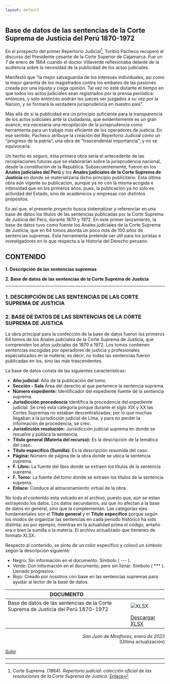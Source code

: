 ```yaml
---
layout: default
---
```


## Base de datos de las sentencias de la Corte Suprema de Justicia del Perú 1870-1972
En el prospecto del primer Repertorio Judicial[^1], Toribio Pacheco recuperó el discurso del Presidente cesante de la Corte Superior de Cajamarca. Fue un 7 de enero de 1864 cuando el doctor Villaverde reflexionaba delante de la audiencia sobre la necesidad de la publicidad de los actos judiciales. 

Manifestó que "la mejor salvaguardia de los intereses individuales, así como la mejor garantía de los magistrados contra los embates de las pasiones creada por una injusta y ciega opinión. Tal vez no esté distante el tiempo en que todos los actos judiciales sean registrados por la prensa periódica: entónces, y solo entónces podrán los jueces ser juzgados á su vez por la Nacion, y se formará la verdadera jurisprudencia en nuestro país". 

Más allá de si la publicidad era un principio suficiente para la transparencia de los actos judiciales ante la ciudadanía, que evidentemente es un gran avance; era necesaria una recopilación de la jurisprudencia como herramienta para un trabajo más eficiente de los operadores de justicia. En ese sentido, Pacheco atribuye la creación del Repertorio Judicial como un "progreso de la patria", una obra de "trascendental importancia", y no se equivocaría.

Un hecho es seguro, esta primera obra sería el antecedente de las recopilaciones futuras que se elaborarían sobre la jurisprudencia nacional, desde la constitución de la República. Subsecuentemente, fueron en los **Anales judiciales del Perú** y los **Anales judiciales de la Corte Suprema de Justicia** en donde se materializaría dicho principio publicitario. Esta última obra aún vigente su publicación, aunque ya no con la misma acogida e intensidad que en los primeros años; pues, la publicación ya no solo es actividad del Estado, sino de académicos y empresas con distintos propósitos.

Es así que, el presente proyecto busca sistematizar y referenciar en una base de datos los títulos de las sentencias publicadas por la Corte Suprema de Justicia del Perú, durante 1870 y 1972. En este primer lanzamiento, la base de datos tuvo como fuente los Anales judiciales de la Corte Suprema de Justicia, que en 64 tomos aborda un poco más de 100 años de sentencias supremas. Esta herramienta pretende ser útil para los juristas e investigadores en lo que respecta a la Historia del Derecho peruano. 


## CONTENIDO
**1. Descripción de las sentencias supremas**

**2. Base de datos de las sentencias de la Corte Suprema de Justicia**

---

### 1. DESCRIPCIÓN DE LAS SENTENCIAS DE LAS CORTE SUPREMA DE JUSTICIA


### 2. BASE DE DATOS DE LAS SENTENCIAS DE LA CORTE SUPREMA DE JUSTICA
La obra principal para la confección de la base de datos fueron los primeros 64 tomos de los Anales judiciales de la Corte Suprema de Justicia, que comprenden los años judiciales de 1870 a 1972. Los tomos contienen sentencias escogidas por operadores de justicia y profesionales especializados en la materia; es decir, no todas las sentencias fueron publicadas en los, sino las más trascendentes.

La base de datos consta de las siguientes características:

 - **Año judicial:** Año de la publicación del tomo. 
 - **Sección - Sala** Área del derecho al que pertenece la sentencia suprema.
 - **Número expediente:** Identificador del expediente fuente de la sentencia suprema.
 - **Jurisdicción procedencia** Identifica la procedencia del expediente judicial. Se creó esta categoría porque durante el siglo XIX y XX las Cortes Supremas no estaban descentralizadas; por lo que muchas llegaban a la jurisdicción judicial de Lima, y para no perder la información de procedencia, se creo. 
 - **Jurisdicción resolución:** Jurisidicción judicial suprema en donde se resuelve y pública la sentencia.
 - **Título general (Materia del recurso):** Es la descripción de la temática del caso. 
 - **Título especifíco (Sumilla):** Es la descripción resumida del caso. 
 - **Página:** Número de página de la obra donde se ubica la sentencia suprema. 
 - **F. Libro:** La fuente del libro donde se extraen los títulos de la sentencia suprema. 
 - **F. Tomo:** La fuente del tomo donde se extraen los títulos de la sentencia suprema. 
 - **Enlace:** Conduce al almacenamiento virtual de la obra.

No todo el contenido esta volcado en el archivo, puesto que, aún se estan extrayendo los datos. Los datos secundarios, así que no afectan a la base de datos en general, sino que la complementan. Las categorías ejes fundamentales son el **Título general** y el **Título especifíco** porque según los modos de organizar las sentencias en cada período histórico ha sido distinta; así por ejemplo, mientras en la actualidad prima el código, antaño era o bien la sumilla o la materia. El archivo actualizado que tienenes de formato XLSX.

Respecto al contenido, se pinto de un color especifico y colocó un símbolo según la descripción siguiente: 
- Negro: Sin información en el documento. Símbolo ( --- ). 
- Verde: Con información en el documento, pero sin llenar. Símbolo ( *** ). Llenado progresivo.   
- Rojo: Creado por nosotros con base en las sentencias supremas para ayudar al lector de la base de datos. 


|DOCUMENTO||
| --- | --- |
|Base de datos de las sentencias de la Corte Suprema de Justicia del Perú 1870-1972|![XLSX](https://user-images.githubusercontent.com/54146735/206073555-56ca38e9-4261-49ca-867b-b13bd8ad9fc2.png)|
||[Descargar XLSX](https://github.com/actio1680/Cuerpos-legales-Peru/tree/main/Sentencias-supremas/BD-AJCS-XX-XXI)|




<div align="right">
<i>San Juan de Miraflores, enero de 2023</i><br>
(Última actualización)
</div>

[Subir](#top)

---
[^1]: Corte Suprema. (1864). *Repertorio judicial: colección oficial de las resoluciones de la Corte Suprema de Justica*. [Enlace](https://books.google.com.pe/books?id=G-srAQAAMAAJ)

